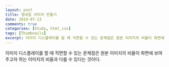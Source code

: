 ```yaml
---
layout: post
title: 썸네일 이미지 만들기
date: 2019-07-13
comments: true
categories: [Study, html_css]
tags: [Thumbnails]
excerpt: 이미지 디스플레이를 할 때 직면할 수 있는 문제점은 원본 이미지의 비율이 화면에 보여 주고자 하는 이미지의 비율과 다를 수 있다는 것이다.
---
```


이미지 디스플레이를 할 때 직면할 수 있는 문제점은 원본 이미지의 비율이 화면에 보여 주고자 하는 이미지의 비율과 다를 수 있다는 것이다.
